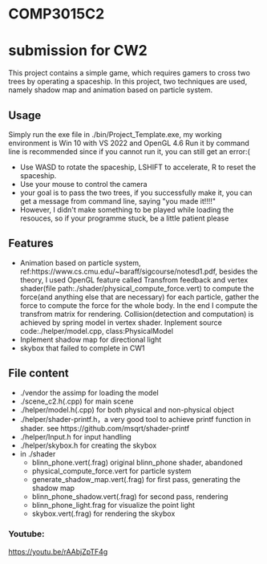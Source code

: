 # COMP3015C2
# submission for CW2
This project contains a simple game, which requires gamers to cross two trees by operating a spaceship. In this project, two techniques are used, namely shadow map and animation based on particle system.

## Usage
Simply run the exe file in ./bin/Project_Template.exe, my working environment is Win 10 with VS 2022 and OpenGL 4.6
Run it by command line is recommended since if you cannot run it, you can still get an error:(

<ul>
<li>Use WASD to rotate the spaceship, LSHIFT to accelerate, R to reset the spaceship.</li>
<li>Use your mouse to control the camera</li>
<li>your goal is to pass the two trees, if you successfully make it, you can get a message from command line, saying "you made it!!!!" </li>
<li>However, I didn't make something to be played while loading the resouces, so if your programme stuck, be a little patient please</li>
</ul>


## Features
<ul>
<li>Animation based on particle system, ref:https://www.cs.cmu.edu/~baraff/sigcourse/notesd1.pdf, besides the theory, I used OpenGL feature called Transfrom feedback and vertex shader(file path:./shader/physical_compute_force.vert) to compute the force(and anything else that are necessary) for each particle, gather the force to compute the force for the whole body. In the end I compute the transfrom matrix for rendering. Collision(detection and computation) is achieved by spring model in vertex shader. Inplement source code:./helper/model.cpp, class:PhysicalModel</li>
<li>Inplement shadow map for directional light</li>
<li>skybox that failed to complete in CW1</li>
</ul>


## File content
<ul>
<li>./vendor the assimp for loading the model</li>
<li>./scene_c2.h(.cpp) for main scene</li>
<li>./helper/model.h(.cpp) for both physical and non-physical object</li>
<li>./helper/shader-printf.h，a very good tool to achieve printf function in shader. see https://github.com/msqrt/shader-printf</li>
<li>./helper/Input.h for input handling</li>
<li>./helper/skybox.h for creating the skybox</li>
<li>in ./shader
<ul>
<li>blinn_phone.vert(.frag) original blinn_phone shader, abandoned</li>
<li>physical_compute_force.vert for particle system</li>
<li>generate_shadow_map.vert(.frag) for first pass, generating the shadow map</li>
<li>blinn_phone_shadow.vert(.frag) for second pass, rendering</li>
<li>blinn_phone_light.frag for visualize the point light</li>
<li>skybox.vert(.frag) for rendering the skybox</li>
</ul>
</li>
</ul>

### Youtube:

https://youtu.be/rAAbjZpTF4g
